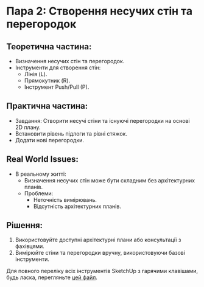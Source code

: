 # Пара 2: Створення несучих стін та перегородок

## Теоретична частина:
- Визначення несучих стін та перегородок.
- Інструменти для створення стін:
  - Лінія (L).
  - Прямокутник (R).
  - Інструмент Push/Pull (P).

## Практична частина:
- Завдання: Створити несучі стіни та існуючі перегородки на основі 2D плану.
- Встановити рівень підлоги та рівні стяжок.
- Додати нові перегородки.

## Real World Issues:
- В реальному житті:
  - Визначення несучих стін може бути складним без архітектурних планів.
  - Проблеми:
    - Неточність вимірювань.
    - Відсутність архітектурних планів.

## Рішення:
1. Використовуйте доступні архітектурні плани або консультації з фахівцями.
2. Вимірюйте стіни та перегородки вручну, використовуючи базові інструменти.

Для повного переліку всіх інструментів SketchUp з гарячими клавішами, будь ласка, перегляньте [цей файл](sketchup-tools-hotkeys.md).
